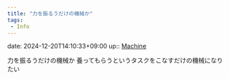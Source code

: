 ```yaml
---
title: "力を振るうだけの機械か"
tags:
 - Info
---
```


date: 2024-12-20T14:10:33+09:00
up:: [Machine](../Bar/Novel/Topics/Machine.md)

力を振るうだけの機械か
養ってもらうというタスクをこなすだけの機械になりたい